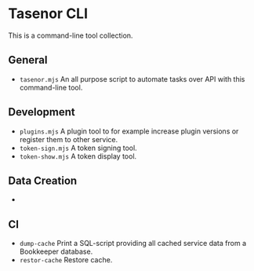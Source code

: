 # Tasenor CLI

This is a command-line tool collection.

## General

* `tasenor.mjs` An all purpose script to automate tasks over API with this command-line tool.

## Development

* `plugins.mjs` A plugin tool to for example increase plugin versions or register them to other service.
* `token-sign.mjs` A token signing tool.
* `token-show.mjs` A token display tool.

## Data Creation

-

## CI

* `dump-cache` Print a SQL-script providing all cached service data from a Bookkeeper database.
* `restor-cache` Restore cache.
